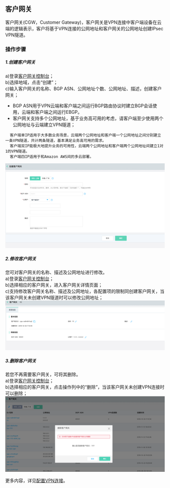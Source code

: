 ## 客户网关
客户网关(CGW，Customer Gateway)，客户网关是VPN连接中客户端设备在云端的逻辑表示，客户将基于VPN连接的公网地址和客户网关的公网地址创建IPsec VPN隧道。


### 操作步骤
##### 1.创建客户网关
a)登录[客户网关控制台](https://cns-console.jdcloud.com/host/customerGateway/list)；  </br>
b)选择地域，点击“创建”；</br>
c)输入客户网关的名称、BGP ASN、公网地址个数、公网地址、描述，创建客户网关；</br>
* BGP ASN用于VPN云端和客户端之间运行BGP路由协议时建立BGP会话使用，云端和客户端之间运行EBGP。
* 客户网关支持多个公网地址，基于业务高可用的考虑，请客户端至少使用两个公网地址与云端建立VPN隧道；

```
  客户端单IP适用于大多数业务场景，云端两个公网地址和客户端一个公网地址之间分别建立一条VPN隧道，共计两条隧道，基本满足业务高可用的需求。
  客户端双IP能极大地提升业务的可用性，云端两个公网地址和客户端两个公网地址间建立1对1的VPN隧道。
  客户端四IP适用于和Amazon AWS间的多云部署。
```
![](../../../../../image/Networking/VPN/Operation-Guide/create-cgw.png)

##### 2.修改客户网关
您可对客户网关的名称、描述及公网地址进行修改。</br>
a)登录[客户网关控制台](https://cns-console.jdcloud.com/host/customerGateway/list)；  </br>
b)选择相应的客户网关，进入客户网关详情页面；</br>
c)支持修改客户网关名称、描述及公网地址，各配置项的限制同创建客户网关，当该客户网关未创建VPN隧道时可以修改公网地址；</br>
![](../../../../../image/Networking/VPN/Operation-Guide/update-cgw.png)

##### 3.删除客户网关
若您不再需要客户网关，可将其删除。</br>
a)登录[客户网关控制台](https://cns-console.jdcloud.com/host/customerGateway/list)；  </br>
b)选择相应的客户网关，点击操作列中的“删除”，当该客户网关未创建VPN连接时可以删除；</br>
![](../../../../../image/Networking/VPN/Operation-Guide/delete-cgw.png)


更多内容，详见[配置VPN连接](../../Operation-Guide/VPN-Connection-Management/VPN-Connection-Configuration.md)。
